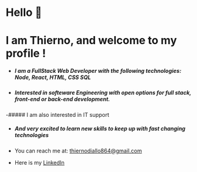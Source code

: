 # Hello 👋
# I am Thierno, and welcome to my profile !
- ##### I am a FullStack Web Developer with the following technologies: Node, React, HTML, CSS SQL
- ##### Interested in softeware Engineering with open options for full stack, front-end or back-end development.
-##### I am also interested in IT support
- ##### And very excited to learn new skills to keep up with fast changing technologies 

- You can reach me at: thiernodiallo864@gmail.com 
<!-- Visit my [Portfolio](http://visitdiallo.com/) -->
- Here is my [LinkedIn](http://www.linkedin.com/in/thierno864/) 


<!-- 
- 🔭 I’m currently working on 
- 🌱 I’m currently learning ...
- 👯 I’m looking to collaborate on ...
- 🤔 I’m looking for help with ...
- 💬 Ask me about ...
- 📫 How to reach me: ...
- 😄 Pronouns: ...
- ⚡ Fun fact: ...
- -->

 <!-- comment syntax -->
